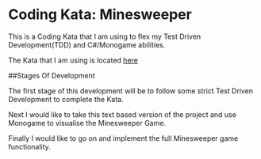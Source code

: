 # Coding Kata: Minesweeper

This is a Coding Kata that I am using to flex my Test Driven Development(TDD) and C#/Monogame abilities.

The Kata that I am using is located [here](https://codingdojo.org/kata/Minesweeper/)

##Stages Of Development

The first stage of this development will be to follow some strict Test Driven Development to complete the Kata.

Next I would like to take this text based version of the project and use Monogame to visualise the Minesweeper Game.

Finally I would like to go on and implement the full Minesweeper game functionality.

